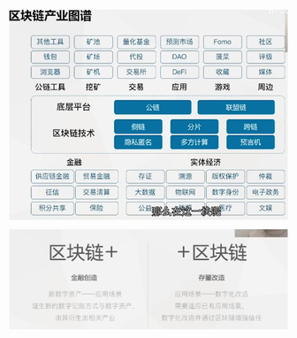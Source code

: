 ![image-20231014141818892](assets\image-20231014141818892.png)

![image-20231014141835513](assets\image-20231014141835513.png)